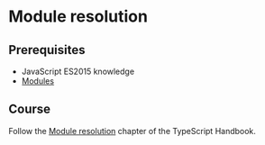 # Module resolution

## Prerequisites

- JavaScript ES2015 knowledge
- [Modules](/courses/ts/basics/modules)

## Course

Follow the [Module resolution](https://www.typescriptlang.org/docs/handbook/module-resolution.html) chapter of the TypeScript Handbook.
